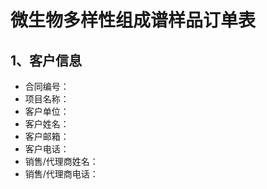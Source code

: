 # 微生物多样性组成谱样品订单表
## 1、客户信息
- 合同编号：
- 项目名称：
- 客户单位：
- 客户姓名：
- 客户邮箱：
- 客户电话：
- 销售/代理商姓名：
- 销售/代理商电话：

